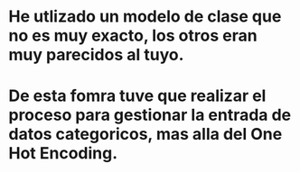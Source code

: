 # He utlizado un modelo de clase que no es muy exacto, los otros eran muy parecidos al tuyo.

# De esta fomra tuve que realizar el proceso para gestionar la entrada de datos categoricos, mas alla del One Hot Encoding.
